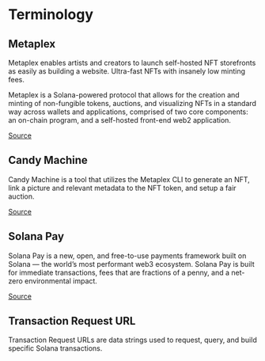 # Terminology

## Metaplex

Metaplex enables artists and creators to launch self-hosted NFT storefronts as easily as building a website. Ultra-fast NFTs with insanely low minting fees.

Metaplex is a Solana-powered protocol that allows for the creation and minting of non-fungible tokens, auctions, and visualizing NFTs in a standard way across wallets and applications, comprised of two core components: an on-chain program, and a self-hosted front-end web2 application.

[Source](https://solana.com/ecosystem/metaplex)

## Candy Machine

Candy Machine is a tool that utilizes the Metaplex CLI to generate an NFT, link a picture and relevant metadata to the NFT token, and setup a fair auction.

[Source](https://www.quicknode.com/guides/web3-sdks/how-to-mint-an-nft-on-solana-using-candy-machine)

## Solana Pay

Solana Pay is a new, open, and free-to-use payments framework built on Solana — the world’s most performant web3 ecosystem. Solana Pay is built for immediate transactions, fees that are fractions of a penny, and a net-zero environmental impact.

[Source](https://solanapay.com/)

## Transaction Request URL

Transaction Request URLs are data strings used to request, query, and build specific Solana transactions.
